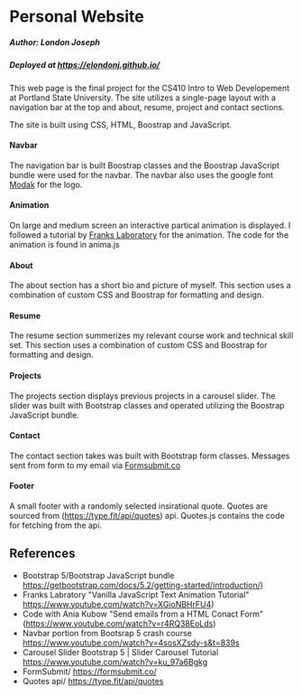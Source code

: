 
# Personal Website
##### Author: London Joseph
##### Deployed at https://elondonj.github.io/
This web page is the final project for the CS410 Intro to Web Developement at
Portland State University.  The site utilizes a single-page layout with a navigation
bar at the top and about, resume, project and contact sections. 

The site is built using CSS, HTML, Boostrap and JavaScript.  

#### Navbar
The navigation bar is built Boostrap classes and the Boostrap JavaScript bundle were used 
for the navbar. The navbar also uses the google font [Modak](https://fonts.google.com/specimen/Modak?thickness=10)
for the logo.
#### Animation
On large and medium screen an interactive partical animation is displayed.  I followed
a tutorial by [Franks Laboratory](https://www.youtube.com/watch?v=XGioNBHrFU4) for the animation. The code for the animation is found in anima.js
#### About
The about section has a short bio and picture of myself. This section uses a combination of custom CSS and
Boostrap for formatting and design. 
#### Resume
The resume section summerizes my relevant course work and technical skill set. This section uses a combination of custom CSS and Boostrap for formatting and design.
#### Projects
The projects section displays previous projects in a carousel slider.  The slider was built with Bootstrap classes and operated utilizing the Boostrap JavaScript bundle. 
#### Contact
The contact section takes was built with Bootstrap form classes. Messages sent from form to my email via [Formsubmit.co](https://formsubmit.co/)
#### Footer
A small footer with a randomly selected insirational quote. Quotes are sourced from (https://type.fit/api/quotes) api.  Quotes.js contains the code for fetching from the api. 


## References
- Bootstrap 5/Bootstrap JavaScript bundle \
https://getbootstrap.com/docs/5.2/getting-started/introduction/) 
- Franks Labratory "Vanilla JavaScript Text Animation Tutorial" \
https://www.youtube.com/watch?v=XGioNBHrFU4) 
- Code with Ania Kubow "Send emails from a HTML Conact Form"\
(https://www.youtube.com/watch?v=r4RQ38EoLds)
- Navbar portion from Bootsrap 5 crash course\
https://www.youtube.com/watch?v=4sosXZsdy-s&t=839s
- Carousel Slider Bootstrap 5 | Slider Carousel Tutorial\
https://www.youtube.com/watch?v=ku_97a6Bgkg
- FormSubmit/
https://formsubmit.co/
- Quotes api/
https://type.fit/api/quotes